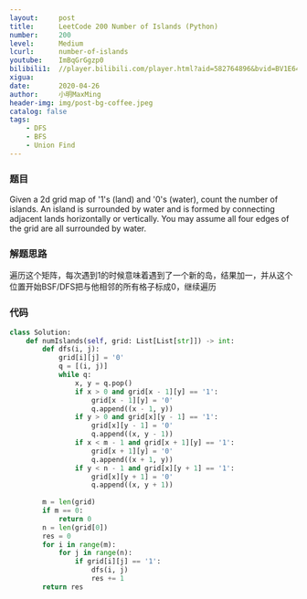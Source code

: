```yaml
---
layout:     post
title:      LeetCode 200 Number of Islands (Python)
number:     200
level:      Medium
lcurl:      number-of-islands
youtube:    ImBqGrGgzp0
bilibili1:  //player.bilibili.com/player.html?aid=582764896&bvid=BV1E64y1T7Nk&cid=179580114&page=1
xigua:      
date:       2020-04-26
author:     小明MaxMing
header-img: img/post-bg-coffee.jpeg
catalog: false
tags:
    - DFS
    - BFS
    - Union Find
---
```


### 题目

Given a 2d grid map of '1's (land) and '0's (water), count the number of islands. An island is surrounded by water and is formed by connecting adjacent lands horizontally or vertically. You may assume all four edges of the grid are all surrounded by water.

### 解题思路

遍历这个矩阵，每次遇到1的时候意味着遇到了一个新的岛，结果加一，并从这个位置开始BSF/DFS把与他相邻的所有格子标成0，继续遍历

### 代码
```python
class Solution:
    def numIslands(self, grid: List[List[str]]) -> int:
        def dfs(i, j):
            grid[i][j] = '0'
            q = [(i, j)]
            while q:
                x, y = q.pop()
                if x > 0 and grid[x - 1][y] == '1':
                    grid[x - 1][y] = '0'
                    q.append((x - 1, y))
                if y > 0 and grid[x][y - 1] == '1':
                    grid[x][y - 1] = '0'
                    q.append((x, y - 1))
                if x < m - 1 and grid[x + 1][y] == '1':
                    grid[x + 1][y] = '0'
                    q.append((x + 1, y))
                if y < n - 1 and grid[x][y + 1] == '1':
                    grid[x][y + 1] = '0'
                    q.append((x, y + 1))
                
        m = len(grid)
        if m == 0:
            return 0
        n = len(grid[0])
        res = 0
        for i in range(m):
            for j in range(n):
                if grid[i][j] == '1':
                    dfs(i, j)
                    res += 1
        return res
```
